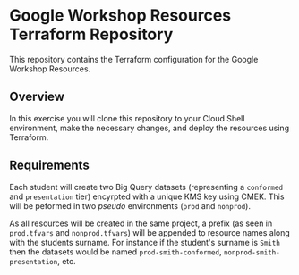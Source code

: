 # Google Workshop Resources Terraform Repository

This repository contains the Terraform configuration for the Google Workshop Resources.  

## Overview

In this exercise you will clone this repository to your Cloud Shell environment, make the necessary changes, and deploy the resources using Terraform.  

## Requirements

Each student will create two Big Query datasets (representing a `conformed` and `presentation` tier) encyrpted with a unique KMS key using CMEK.  This will be peformed in two *pseudo* environments (`prod` and `nonprod`).  

As all resources will be created in the same project, a prefix (as seen in `prod.tfvars` and `nonprod.tfvars`) will be appended to resource names along with the students surname.  For instance if the student's surname is `Smith` then the datasets would be named `prod-smith-conformed`, `nonprod-smith-presentation`, etc.  


